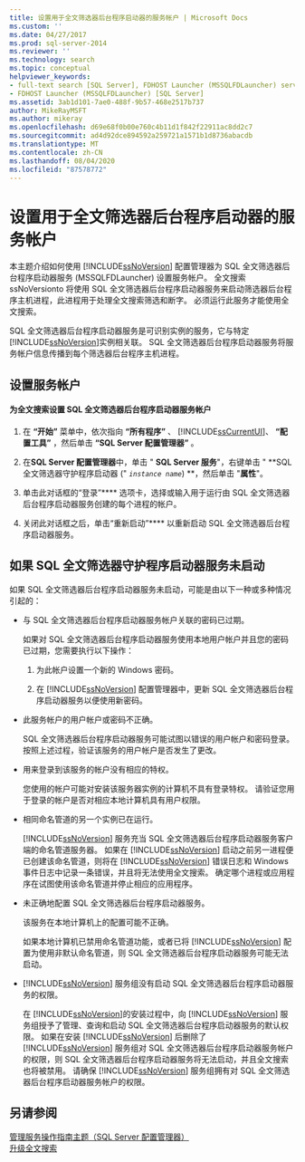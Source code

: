```yaml
---
title: 设置用于全文筛选器后台程序启动器的服务帐户 | Microsoft Docs
ms.custom: ''
ms.date: 04/27/2017
ms.prod: sql-server-2014
ms.reviewer: ''
ms.technology: search
ms.topic: conceptual
helpviewer_keywords:
- full-text search [SQL Server], FDHOST Launcher (MSSQLFDLauncher) service account
- FDHOST Launcher (MSSQLFDLauncher) [SQL Server]
ms.assetid: 3ab1d101-7ae0-488f-9b57-468e2517b737
author: MikeRayMSFT
ms.author: mikeray
ms.openlocfilehash: d69e68f0b00e760c4b11d1f842f22911ac8dd2c7
ms.sourcegitcommit: ad4d92dce894592a259721a1571b1d8736abacdb
ms.translationtype: MT
ms.contentlocale: zh-CN
ms.lasthandoff: 08/04/2020
ms.locfileid: "87578772"
---
```

# <a name="set-the-service-account-for-the-full-text-filter-daemon-launcher"></a>设置用于全文筛选器后台程序启动器的服务帐户
  本主题介绍如何使用 [!INCLUDE[ssNoVersion](../../includes/ssnoversion-md.md)] 配置管理器为 SQL 全文筛选器后台程序启动器服务 (MSSQLFDLauncher) 设置服务帐户。 全文搜索 ssNoVersionto 将使用 SQL 全文筛选器后台程序启动器服务来启动筛选器后台程序主机进程，此进程用于处理全文搜索筛选和断字。 必须运行此服务才能使用全文搜索。  
  
 SQL 全文筛选器后台程序启动器服务是可识别实例的服务，它与特定 [!INCLUDE[ssNoVersion](../../includes/ssnoversion-md.md)]实例相关联。 SQL 全文筛选器后台程序启动器服务将服务帐户信息传播到每个筛选器后台程序主机进程。  
  
  
##  <a name="setting-the-service-account"></a><a name="setting"></a>设置服务帐户  
  
#### <a name="to-set-the-sql-full-text-filter-daemon-launcher-service-account-for-full-text-search"></a>为全文搜索设置 SQL 全文筛选器后台程序启动器服务帐户  
  
1.  在 **“开始”** 菜单中，依次指向 **“所有程序”** 、 [!INCLUDE[ssCurrentUI](../../includes/sscurrentui-md.md)]、 **“配置工具”** ，然后单击 **“SQL Server 配置管理器”** 。  
  
2.  在**SQL Server 配置管理器**中，单击 " **SQL Server 服务**"，右键单击 " **SQL 全文筛选器守护程序启动器 (" *`instance name`*) **，然后单击 "**属性**"。  
  
3.  单击此对话框的“登录”**** 选项卡，选择或输入用于运行由 SQL 全文筛选器后台程序启动器服务创建的每个进程的帐户。  
  
4.  关闭此对话框之后，单击“重新启动”**** 以重新启动 SQL 全文筛选器后台程序启动器服务。  
  
  
##  <a name="if-the-sql-full-text-filter-daemon-launcher-service-does-not-start"></a><a name="error"></a>如果 SQL 全文筛选器守护程序启动器服务未启动  
 如果 SQL 全文筛选器后台程序启动器服务未启动，可能是由以下一种或多种情况引起的：  
  
-   与 SQL 全文筛选器后台程序启动器服务帐户关联的密码已过期。  
  
     如果对 SQL 全文筛选器后台程序启动器服务使用本地用户帐户并且您的密码已过期，您需要执行以下操作：  
  
    1.  为此帐户设置一个新的 Windows 密码。  
  
    2.  在 [!INCLUDE[ssNoVersion](../../includes/ssnoversion-md.md)] 配置管理器中，更新 SQL 全文筛选器后台程序启动器服务以便使用新密码。  
  
-   此服务帐户的用户帐户或密码不正确。  
  
     SQL 全文筛选器后台程序启动器服务可能试图以错误的用户帐户和密码登录。 按照上述过程，验证该服务的用户帐户是否发生了更改。  
  
-   用来登录到该服务的帐户没有相应的特权。  
  
     您使用的帐户可能对安装该服务器实例的计算机不具有登录特权。 请验证您用于登录的帐户是否对相应本地计算机具有用户权限。  
  
-   相同命名管道的另一个实例已在运行。  
  
     [!INCLUDE[ssNoVersion](../../includes/ssnoversion-md.md)] 服务充当 SQL 全文筛选器后台程序启动器服务客户端的命名管道服务器。 如果在 [!INCLUDE[ssNoVersion](../../includes/ssnoversion-md.md)] 启动之前另一进程便已创建该命名管道，则将在 [!INCLUDE[ssNoVersion](../../includes/ssnoversion-md.md)] 错误日志和 Windows 事件日志中记录一条错误，并且将无法使用全文搜索。  确定哪个进程或应用程序在试图使用该命名管道并停止相应的应用程序。  
  
-   未正确地配置 SQL 全文筛选器后台程序启动器服务。  
  
     该服务在本地计算机上的配置可能不正确。  
  
     如果本地计算机已禁用命名管道功能，或者已将 [!INCLUDE[ssNoVersion](../../includes/ssnoversion-md.md)] 配置为使用非默认命名管道，则 SQL 全文筛选器后台程序启动器服务可能无法启动。  
  
-   [!INCLUDE[ssNoVersion](../../includes/ssnoversion-md.md)] 服务组没有启动 SQL 全文筛选器后台程序启动器服务的权限。  
  
     在 [!INCLUDE[ssNoVersion](../../includes/ssnoversion-md.md)]的安装过程中，向 [!INCLUDE[ssNoVersion](../../includes/ssnoversion-md.md)] 服务组授予了管理、查询和启动 SQL 全文筛选器后台程序启动器服务的默认权限。 如果在安装 [!INCLUDE[ssNoVersion](../../includes/ssnoversion-md.md)] 后删除了 [!INCLUDE[ssNoVersion](../../includes/ssnoversion-md.md)] 服务组对 SQL 全文筛选器后台程序启动器服务帐户的权限，则 SQL 全文筛选器后台程序启动器服务将无法启动，并且全文搜索也将被禁用。 请确保 [!INCLUDE[ssNoVersion](../../includes/ssnoversion-md.md)] 服务组拥有对 SQL 全文筛选器后台程序启动器服务帐户的权限。  
  
  
## <a name="see-also"></a>另请参阅  
 [管理服务操作指南主题（SQL Server 配置管理器）](../../database-engine/managing-services-how-to-topics-sql-server-configuration-manager.md)  
 [升级全文搜索](upgrade-full-text-search.md)  
  
  
